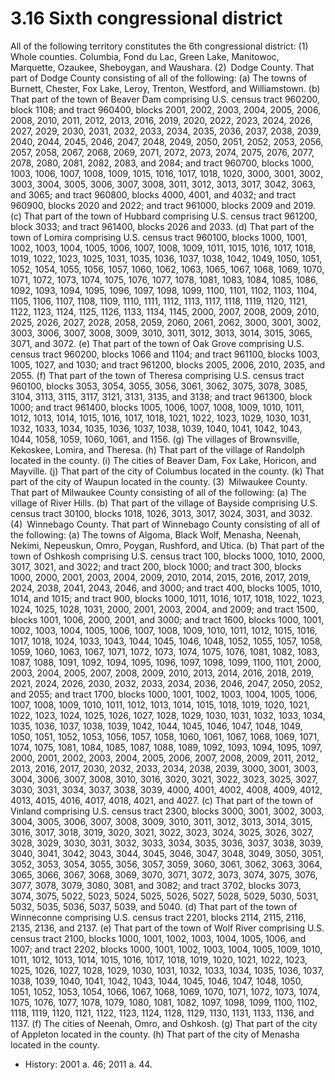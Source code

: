 3.16 Sixth congressional district
=================================

All of the following territory constitutes the 6th congressional district:
(1) Whole counties. Columbia, Fond du Lac, Green Lake, Manitowoc, Marquette, Ozaukee, Sheboygan, and Waushara.
(2) Dodge County. That part of Dodge County consisting of all of the following:
(a) The towns of Burnett, Chester, Fox Lake, Leroy, Trenton, Westford, and Williamstown.
(b) That part of the town of Beaver Dam comprising U.S. census tract 960200, block 1108; and tract 960400, blocks 2001, 2002, 2003, 2004, 2005, 2006, 2008, 2010, 2011, 2012, 2013, 2016, 2019, 2020, 2022, 2023, 2024, 2026, 2027, 2029, 2030, 2031, 2032, 2033, 2034, 2035, 2036, 2037, 2038, 2039, 2040, 2044, 2045, 2046, 2047, 2048, 2049, 2050, 2051, 2052, 2053, 2056, 2057, 2058, 2067, 2068, 2069, 2071, 2072, 2073, 2074, 2075, 2076, 2077, 2078, 2080, 2081, 2082, 2083, and 2084; and tract 960700, blocks 1000, 1003, 1006, 1007, 1008, 1009, 1015, 1016, 1017, 1018, 1020, 3000, 3001, 3002, 3003, 3004, 3005, 3006, 3007, 3008, 3011, 3012, 3013, 3017, 3042, 3063, and 3065; and tract 960800, blocks 4000, 4001, and 4032; and tract 960900, blocks 2020 and 2022; and tract 961000, blocks 2009 and 2019.
(c) That part of the town of Hubbard comprising U.S. census tract 961200, block 3033; and tract 961400, blocks 2026 and 2033.
(d) That part of the town of Lomira comprising U.S. census tract 960100, blocks 1000, 1001, 1002, 1003, 1004, 1005, 1006, 1007, 1008, 1009, 1011, 1015, 1016, 1017, 1018, 1019, 1022, 1023, 1025, 1031, 1035, 1036, 1037, 1038, 1042, 1049, 1050, 1051, 1052, 1054, 1055, 1056, 1057, 1060, 1062, 1063, 1065, 1067, 1068, 1069, 1070, 1071, 1072, 1073, 1074, 1075, 1076, 1077, 1078, 1081, 1083, 1084, 1085, 1086, 1092, 1093, 1094, 1095, 1096, 1097, 1098, 1099, 1100, 1101, 1102, 1103, 1104, 1105, 1106, 1107, 1108, 1109, 1110, 1111, 1112, 1113, 1117, 1118, 1119, 1120, 1121, 1122, 1123, 1124, 1125, 1126, 1133, 1134, 1145, 2000, 2007, 2008, 2009, 2010, 2025, 2026, 2027, 2028, 2058, 2059, 2060, 2061, 2062, 3000, 3001, 3002, 3003, 3006, 3007, 3008, 3009, 3010, 3011, 3012, 3013, 3014, 3015, 3065, 3071, and 3072.
(e) That part of the town of Oak Grove comprising U.S. census tract 960200, blocks 1066 and 1104; and tract 961100, blocks 1003, 1005, 1027, and 1030; and tract 961200, blocks 2005, 2006, 2010, 2035, and 2055.
(f) That part of the town of Theresa comprising U.S. census tract 960100, blocks 3053, 3054, 3055, 3056, 3061, 3062, 3075, 3078, 3085, 3104, 3113, 3115, 3117, 3121, 3131, 3135, and 3138; and tract 961300, block 1000; and tract 961400, blocks 1005, 1006, 1007, 1008, 1009, 1010, 1011, 1012, 1013, 1014, 1015, 1016, 1017, 1018, 1021, 1022, 1023, 1029, 1030, 1031, 1032, 1033, 1034, 1035, 1036, 1037, 1038, 1039, 1040, 1041, 1042, 1043, 1044, 1058, 1059, 1060, 1061, and 1156.
(g) The villages of Brownsville, Kekoskee, Lomira, and Theresa.
(h) That part of the village of Randolph located in the county.
(i) The cities of Beaver Dam, Fox Lake, Horicon, and Mayville.
(j) That part of the city of Columbus located in the county.
(k) That part of the city of Waupun located in the county.
(3) Milwaukee County. That part of Milwaukee County consisting of all of the following:
(a) The village of River Hills.
(b) That part of the village of Bayside comprising U.S. census tract 30100, blocks 1018, 1026, 3013, 3017, 3024, 3031, and 3032.
(4) Winnebago County. That part of Winnebago County consisting of all of the following:
(a) The towns of Algoma, Black Wolf, Menasha, Neenah, Nekimi, Nepeuskun, Omro, Poygan, Rushford, and Utica.
(b) That part of the town of Oshkosh comprising U.S. census tract 100, blocks 1000, 1010, 2000, 3017, 3021, and 3022; and tract 200, block 1000; and tract 300, blocks 1000, 2000, 2001, 2003, 2004, 2009, 2010, 2014, 2015, 2016, 2017, 2019, 2024, 2038, 2041, 2043, 2046, and 3000; and tract 400, blocks 1005, 1010, 1014, and 1015; and tract 900, blocks 1000, 1011, 1016, 1017, 1018, 1022, 1023, 1024, 1025, 1028, 1031, 2000, 2001, 2003, 2004, and 2009; and tract 1500, blocks 1001, 1006, 2000, 2001, and 3000; and tract 1600, blocks 1000, 1001, 1002, 1003, 1004, 1005, 1006, 1007, 1008, 1009, 1010, 1011, 1012, 1015, 1016, 1017, 1018, 1024, 1033, 1043, 1044, 1045, 1046, 1048, 1052, 1055, 1057, 1058, 1059, 1060, 1063, 1067, 1071, 1072, 1073, 1074, 1075, 1076, 1081, 1082, 1083, 1087, 1088, 1091, 1092, 1094, 1095, 1096, 1097, 1098, 1099, 1100, 1101, 2000, 2003, 2004, 2005, 2007, 2008, 2009, 2010, 2013, 2014, 2016, 2018, 2019, 2021, 2024, 2026, 2030, 2032, 2033, 2034, 2036, 2046, 2047, 2050, 2052, and 2055; and tract 1700, blocks 1000, 1001, 1002, 1003, 1004, 1005, 1006, 1007, 1008, 1009, 1010, 1011, 1012, 1013, 1014, 1015, 1018, 1019, 1020, 1021, 1022, 1023, 1024, 1025, 1026, 1027, 1028, 1029, 1030, 1031, 1032, 1033, 1034, 1035, 1036, 1037, 1038, 1039, 1042, 1044, 1045, 1046, 1047, 1048, 1049, 1050, 1051, 1052, 1053, 1056, 1057, 1058, 1060, 1061, 1067, 1068, 1069, 1071, 1074, 1075, 1081, 1084, 1085, 1087, 1088, 1089, 1092, 1093, 1094, 1095, 1097, 2000, 2001, 2002, 2003, 2004, 2005, 2006, 2007, 2008, 2009, 2011, 2012, 2013, 2016, 2017, 2030, 2032, 2033, 2034, 2038, 2039, 3000, 3001, 3003, 3004, 3006, 3007, 3008, 3010, 3016, 3020, 3021, 3022, 3023, 3025, 3027, 3030, 3031, 3034, 3037, 3038, 3039, 4000, 4001, 4002, 4008, 4009, 4012, 4013, 4015, 4016, 4017, 4018, 4021, and 4027.
(c) That part of the town of Vinland comprising U.S. census tract 2300, blocks 3000, 3001, 3002, 3003, 3004, 3005, 3006, 3007, 3008, 3009, 3010, 3011, 3012, 3013, 3014, 3015, 3016, 3017, 3018, 3019, 3020, 3021, 3022, 3023, 3024, 3025, 3026, 3027, 3028, 3029, 3030, 3031, 3032, 3033, 3034, 3035, 3036, 3037, 3038, 3039, 3040, 3041, 3042, 3043, 3044, 3045, 3046, 3047, 3048, 3049, 3050, 3051, 3052, 3053, 3054, 3055, 3056, 3057, 3059, 3060, 3061, 3062, 3063, 3064, 3065, 3066, 3067, 3068, 3069, 3070, 3071, 3072, 3073, 3074, 3075, 3076, 3077, 3078, 3079, 3080, 3081, and 3082; and tract 3702, blocks 3073, 3074, 3075, 5022, 5023, 5024, 5025, 5026, 5027, 5028, 5029, 5030, 5031, 5032, 5035, 5036, 5037, 5039, and 5040.
(d) That part of the town of Winneconne comprising U.S. census tract 2201, blocks 2114, 2115, 2116, 2135, 2136, and 2137.
(e) That part of the town of Wolf River comprising U.S. census tract 2100, blocks 1000, 1001, 1002, 1003, 1004, 1005, 1006, and 1007; and tract 2202, blocks 1000, 1001, 1002, 1003, 1004, 1005, 1009, 1010, 1011, 1012, 1013, 1014, 1015, 1016, 1017, 1018, 1019, 1020, 1021, 1022, 1023, 1025, 1026, 1027, 1028, 1029, 1030, 1031, 1032, 1033, 1034, 1035, 1036, 1037, 1038, 1039, 1040, 1041, 1042, 1043, 1044, 1045, 1046, 1047, 1048, 1050, 1051, 1052, 1053, 1054, 1066, 1067, 1068, 1069, 1070, 1071, 1072, 1073, 1074, 1075, 1076, 1077, 1078, 1079, 1080, 1081, 1082, 1097, 1098, 1099, 1100, 1102, 1118, 1119, 1120, 1121, 1122, 1123, 1124, 1128, 1129, 1130, 1131, 1133, 1136, and 1137.
(f) The cities of Neenah, Omro, and Oshkosh.
(g) That part of the city of Appleton located in the county.
(h) That part of the city of Menasha located in the county.

+	History: 2001 a. 46; 2011 a. 44.